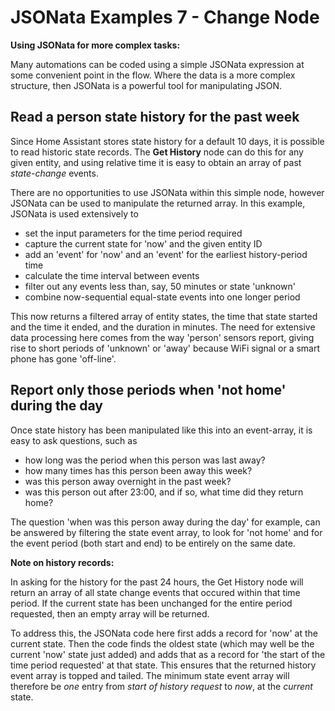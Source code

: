 # JSONata Examples 7 - Change Node

**Using JSONata for more complex tasks:**

Many automations can be coded using a simple JSONata expression at some convenient point in the flow. Where the data is a more complex structure, then JSONata is a powerful tool for manipulating JSON.

## Read a person state history for the past week

Since Home Assistant stores state history for a default 10 days, it is possible to read historic state records. The **Get History** node can do this for any given entity, and using relative time it is easy to obtain an array of past _state-change_ events.

There are no opportunities to use JSONata within this simple node, however JSONata can be used to manipulate the returned array. In this example, JSONata is used extensively to

- set the input parameters for the time period required
- capture the current state for 'now' and the given entity ID
- add an 'event' for 'now' and an 'event' for the earliest history-period time
- calculate the time interval between events
- filter out any events less than, say, 50 minutes or state 'unknown'
- combine now-sequential equal-state events into one longer period

This now returns a filtered array of entity states, the time that state started and the time it ended, and the duration in minutes. The need for extensive data processing here comes from the way 'person' sensors report, giving rise to short periods of 'unknown' or 'away' because WiFi signal or a smart phone has gone 'off-line'.

## Report only those periods when 'not home' during the day

Once state history has been manipulated like this into an event-array, it is easy to ask questions, such as

- how long was the period when this person was last away?
- how many times has this person been away this week?
- was this person away overnight in the past week?
- was this person out after 23:00, and if so, what time did they return home?

The question 'when was this person away during the day' for example, can be answered by filtering the state event array, to look for 'not home' and for the event period (both start and end) to be entirely on the same date.

**Note on history records:**

In asking for the history for the past 24 hours, the Get History node will return an array of all state change events that occured within that time period. If the current state has been unchanged for the entire period requested, then an empty array will be returned.

To address this, the JSONata code here first adds a record for 'now' at the current state. Then the code finds the oldest state (which may well be the current 'now' state just added) and adds that as a record for 'the start of the time period requested' at that state. This ensures that the returned history event array is topped and tailed. The minimum state event array will therefore be _one_ entry from _start of history request_ to _now_, at the _current_ state.
